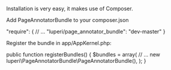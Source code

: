 Installation is very easy, it makes use of Composer.

Add PageAnnotatorBundle to your composer.json

"require": {
    // ...
    "luperi/page_annotator_bundle": "dev-master"
}

Register the bundle in app/AppKernel.php:

<div>
<?php
// app/AppKernel.php

public function registerBundles()
{
    $bundles = array(
        // ...
        new luperi\PageAnnotatorBundle\PageAnnotatorBundle(),
    );
}
</div>
